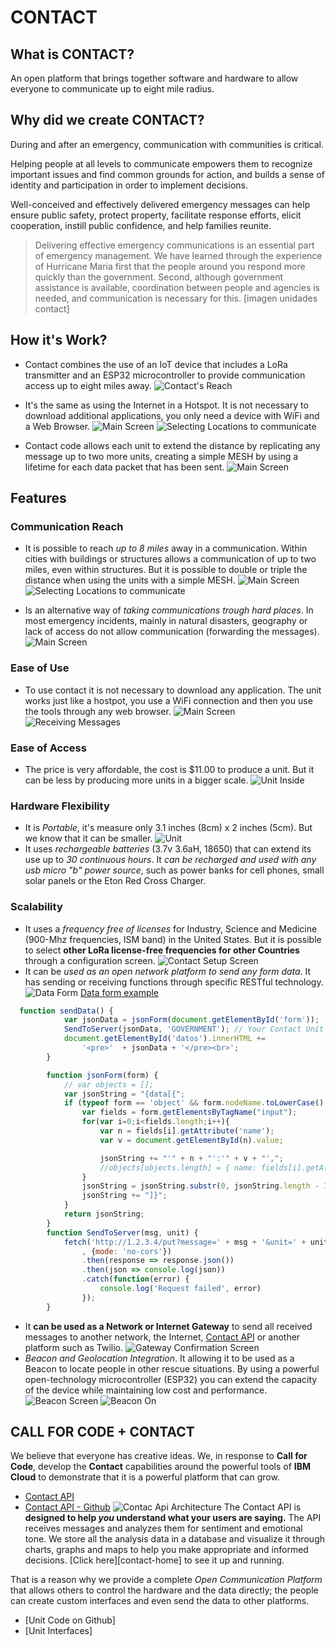 # CONTACT

## What is CONTACT?
An open platform that brings together software and hardware to allow everyone to communicate up to eight mile radius.

## Why did we create CONTACT?
During and after an emergency, communication with communities is critical.

Helping people at all levels to communicate empowers them to recognize important issues and find common grounds for action, and builds a sense of identity and participation in order to implement decisions.

Well-conceived and effectively delivered emergency messages can help ensure public safety, protect property, facilitate response efforts, elicit cooperation, instill public confidence, and help families reunite.

> Delivering effective emergency communications is an essential part of emergency management. We have learned through the experience of Hurricane Maria first that the people around you respond more quickly than the government. Second, although government assistance is available, coordination between people and agencies is needed, and communication is necessary for this.
[imagen unidades contact]


## How it's Work?
- Contact combines the use of an IoT device that includes a LoRa transmitter and an ESP32 microcontroller to provide communication access up to eight miles away.
![Contact's Reach](/Platform/images/contact-reach.png)

- It's the same as using the Internet in a Hotspot. It is not necessary to download additional applications, you only need a device with WiFi and a Web Browser.
![Main Screen](/Platform/images/group-msg-00.png)
![Selecting Locations to communicate](/Platform/images/sending-msg.png)

- Contact code allows each unit to extend the distance by replicating any message up to two more units, creating a simple MESH by using a lifetime for each data packet that has been sent.
![Main Screen](/Platform/images/simple-mesh.png)

## Features
### Communication Reach
- It is possible to reach *up to 8 miles* away in a communication. Within cities with buildings or structures allows a communication of up to two miles, even within structures. But it is possible to double or triple the distance when using the units with a simple MESH.
![Main Screen](/Platform/images/contact-reach.png)
![Selecting Locations to communicate](/Platform/images/msg-units-selection.png)

- Is an alternative way of *taking communications trough hard places*. In most emergency incidents, mainly in natural disasters, geography or lack of access do not allow communication (forwarding the messages).
![Main Screen](/Platform/images/simple-mesh.png)

### Ease of Use
- To use contact it is not necessary to download any application. The unit works just like a hostpot, you use a WiFi connection and then you use the tools through any web browser.
![Main Screen](/Platform/images/main-interface.png)
![Receiving Messages](/Platform/images/main-interface-use.png)

### Ease of Access
- The price is very affordable, the cost is $11.00 to produce a unit. But it can be less by producing more units in a bigger scale.
![Unit Inside](/Platform/images/unit-inside.jpg)

### Hardware Flexibility
- It is *Portable*, it's measure only 3.1 inches (8cm) x 2 inches (5cm). But we know that it can be smaller.
![Unit](/Platform/images/units-cell.png)
- It uses *rechargeable batteries* (3.7v 3.6aH, 18650) that can extend its use up to *30 continuous hours*. It *can be recharged and used with any usb micro "b" power source*, such as power banks for cell phones, small solar panels or the Eton Red Cross Charger.


### Scalability
- It uses a *frequency free of licenses* for Industry, Science and Medicine (900-Mhz frequencies, ISM band) in the United States. But it is possible to select **other LoRa license-free frequencies for other Countries** through a configuration screen.
![Contact Setup Screen](/Platform/images/contact-setup.png)
- It can be *used as an open network platform to send any form data*. It has sending or receiving functions through specific RESTful technology.
![Data Form](/Platform/images/form-data.png)
[Data form example]
```javascript
  function sendData() {
            var jsonData = jsonForm(document.getElementById('form'));
            SendToServer(jsonData, 'GOVERNMENT'); // Your Contact Unit
            document.getElementById('datos').innerHTML += 
                '<pre>'  + jsonData + '</pre><br>';            
        }

        function jsonForm(form) {  
            // var objects = [];  
            var jsonString = "{data[{";
            if (typeof form == 'object' && form.nodeName.toLowerCase() == "form") {  
                var fields = form.getElementsByTagName("input");  
                for(var i=0;i<fields.length;i++){ 
                    var n = fields[i].getAttribute('name'); 
                    var v = document.getElementById(n).value;

                    jsonString += "'" + n + "':'" + v + "',";
                    //objects[objects.length] = { name: fields[i].getAttribute("name"), value: fields[i].getAttribute("value") };  
                }  
                jsonString = jsonString.substr(0, jsonString.length - 1);
                jsonString += "]}";
            }  
            return jsonString;  
        }      
        function SendToServer(msg, unit) {         
            fetch('http://1.2.3.4/put?message=' + msg + '&unit=' + unit + '&usr=JSON'
                , {mode: 'no-cors'})
                .then(response => response.json())
                .then(json => console.log(json))
                .catch(function(error) {  
                    console.log('Request failed', error)  
                });
        }       
```
- It **can be used as a Network or Internet Gateway** to send all received messages to another network, the Internet,  [Contact API] or another platform such as Twilio.
![Gateway Confirmation Screen](/Platform/images/gateway.png)
- *Beacon and Geolocation Integration*. It allowing it to be used as a Beacon to locate people in other rescue situations. By using a powerful open-technology microcontroller (ESP32) you can extend the capacity of the device while maintaining low cost and performance. 
![Beacon Screen](/Platform/images/beacon-option.png)
![Beacon On](/Platform/images/beacon-active.png)

## CALL FOR CODE + CONTACT
We believe that everyone has creative ideas. We, in response to **Call for Code**, develop the **Contact** capabilities around the powerful tools of **IBM Cloud** to demonstrate that it is a powerful platform that can grow.
- [Contact API]
- [Contact API - Github]
![Contac Api Architecture](/API/images/architecture.png)
The Contact API is **designed to help _you_ understand what your users are saying.** The API receives messages and analyzes them for sentiment and emotional tone. We store all the analysis data in a database and visualize it through charts, graphs and maps to help you make appropriate and informed decisions. [Click here][contact-home] to see it up and running.

That is a reason why we provide a complete *Open Communication Platform* that allows others to control the hardware and the data directly; the people can create custom interfaces and even send the data to other platforms.
- [Unit Code on Github]
- [Unit Interfaces]


[inside]: https://github.com/jdastas/contact-platform/Platform/images/unit-inside.jpg "Unit Inside"
[setup]: https://github.com/jdastas/contact-platform/Platform/images/setup.png "Contact Setup Screen"
[gateway]: https://github.com/jdastas/contact-platform/Platform/images/gateway.png "Internet Gateway"
[Data form example]: https://github.com/jdastas/contact-platform/Platform/interfaces/form-data.html "Data Form Demo"
[Contact API]: https://contact-app.mybluemix.net/ "Contact API"
[Contact API - Github]: https://github.com/javierdastas/Contact/tree/master/API